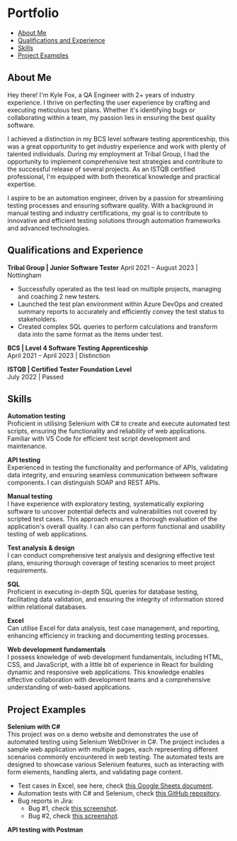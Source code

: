 # Portfolio
- [About Me](#about-me)
- [Qualifications and Experience](#qualifications-and-experience)
- [Skills](#skills)
- [Project Examples](#project-examples)
## About Me
Hey there! I'm Kyle Fox, a QA Engineer with 2+ years of industry experience. I thrive on perfecting the user experience by crafting and executing meticulous test plans. Whether it's identifying bugs or collaborating within a team, my passion lies in ensuring the best quality software.  

I achieved a distinction in my BCS level software testing apprenticeship, this was a great opportunity to get industry experience and work with plenty of talented individuals. During my employment at Tribal Group, I had the opportunity to implement comprehensive test strategies and contribute to the successful release of several projects. As an ISTQB certified professional, I'm equipped with both theoretical knowledge and practical expertise.   

I aspire to be an automation engineer, driven by a passion for streamlining testing processes and ensuring software quality. With a background in manual testing and industry certifications, my goal is to contribute to innovative and efficient testing solutions through automation frameworks and advanced technologies.

## Qualifications and Experience
**Tribal Group | Junior Software Tester**
April 2021 – August 2023 | Nottingham
- Successfully operated as the test lead on multiple projects, managing and coaching 2 new testers.
- Launched the test plan environment within Azure DevOps and created summary reports to accurately and efficiently convey the test status to stakeholders.
- Created complex SQL queries to perform calculations and transform data into the same format as the items under test.

**BCS | Level 4 Software Testing Apprenticeship**    
April 2021 – April 2023 | Distinction  

**ISTQB | Certified Tester Foundation Level**   
July 2022 | Passed

## Skills 
**Automation testing**  
Proficient in utilising Selenium with C# to create and execute automated test scripts, ensuring the functionality and reliability of web applications. Familiar with VS Code for efficient test script development and maintenance.
   
**API testing**   
Experienced in testing the functionality and performance of APIs, validating data integrity, and ensuring seamless communication between software components. I can distinguish SOAP and REST APIs.
   
**Manual testing**   
I have experience with exploratory testing, systematically exploring software to uncover potential defects and vulnerabilities not covered by scripted test cases. This approach ensures a thorough evaluation of the application's overall quality. I can also can perform functional and usability testing of web applications.
   
**Test analysis & design**   
I can conduct comprehensive test analysis and designing effective test plans, ensuring thorough coverage of testing scenarios to meet project requirements.
   
**SQL**  
Proficient in executing in-depth SQL queries for database testing, facilitating data validation, and ensuring the integrity of information stored within relational databases.
   
**Excel**   
Can utilise Excel for data analysis, test case management, and reporting, enhancing efficiency in tracking and documenting testing processes.   
   
**Web development fundamentals**   
I possess knowledge of web development fundamentals, including HTML, CSS, and JavaScript, with a little bit of experience in React for building dynamic and responsive web applications. This knowledge enables effective collaboration with development teams and a comprehensive understanding of web-based applications.

## Project Examples
**Selenium with C#**   
This project  was on a demo website and demonstrates the use of automated testing using Selenium WebDriver in C#. The project includes a sample web application with multiple pages, each representing different scenarios commonly encountered in web testing. The automated tests are designed to showcase various Selenium features, such as interacting with form elements, handling alerts, and validating page content.   
- Test cases in Excel, see here, check [this Google Sheets document](https://docs.google.com/spreadsheets/d/18NszpYo1fmwGb__hvIy-mU81LSvELhMYlyICU1u1R9k/edit?usp=sharing).
- Automation tests with C# and Selenium, check [this GitHub repository](https://github.com/KyleFox2/demo-selenium-test).
- Bug reports in Jira:
  - Bug #1, check [this screenshot]().
  - Bug #2, check [this screenshot]().

**API testing with Postman**   

